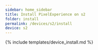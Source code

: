 ```yaml
---
sidebar: home_sidebar
title: Install PixelExperience on s2
folder: install
permalink: /devices/s2/install
device: s2
---
```

{% include templates/device_install.md %}
